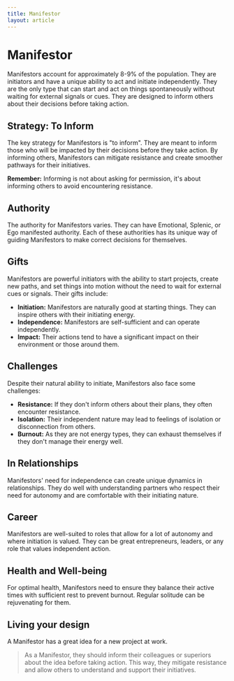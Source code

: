 ```yaml
---
title: Manifestor
layout: article
---
```

# Manifestor

Manifestors account for approximately 8-9% of the population. They are initiators and have a unique ability to act and initiate independently. They are the only type that can start and act on things spontaneously without waiting for external signals or cues. They are designed to inform others about their decisions before taking action.

## Strategy: To Inform

The key strategy for Manifestors is "to inform". They are meant to inform those who will be impacted by their decisions before they take action. By informing others, Manifestors can mitigate resistance and create smoother pathways for their initiatives.

**Remember:** Informing is not about asking for permission, it's about informing others to avoid encountering resistance.

## Authority

The authority for Manifestors varies. They can have Emotional, Splenic, or Ego manifested authority. Each of these authorities has its unique way of guiding Manifestors to make correct decisions for themselves.

## Gifts

Manifestors are powerful initiators with the ability to start projects, create new paths, and set things into motion without the need to wait for external cues or signals. Their gifts include:

- **Initiation:** Manifestors are naturally good at starting things. They can inspire others with their initiating energy.
- **Independence:** Manifestors are self-sufficient and can operate independently.
- **Impact:** Their actions tend to have a significant impact on their environment or those around them.

## Challenges

Despite their natural ability to initiate, Manifestors also face some challenges:

- **Resistance:** If they don't inform others about their plans, they often encounter resistance.
- **Isolation:** Their independent nature may lead to feelings of isolation or disconnection from others.
- **Burnout:** As they are not energy types, they can exhaust themselves if they don't manage their energy well.

## In Relationships

Manifestors' need for independence can create unique dynamics in relationships. They do well with understanding partners who respect their need for autonomy and are comfortable with their initiating nature.

## Career 

Manifestors are well-suited to roles that allow for a lot of autonomy and where initiation is valued. They can be great entrepreneurs, leaders, or any role that values independent action.

## Health and Well-being

For optimal health, Manifestors need to ensure they balance their active times with sufficient rest to prevent burnout. Regular solitude can be rejuvenating for them.

## Living your design
A Manifestor has a great idea for a new project at work.

> As a Manifestor, they should inform their colleagues or superiors about the idea before taking action. This way, they mitigate resistance and allow others to understand and support their initiatives.



